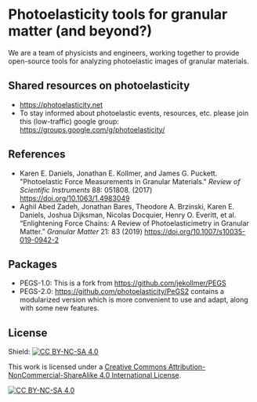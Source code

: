 # Photoelasticity tools for granular matter (and beyond?)

We are a team of physicists and engineers, working together to provide open-source tools for analyzing photoelastic images of granular materials.

## Shared resources on photoelasticity

* <https://photoelasticity.net>
* To stay informed about photoelastic events, resources, etc. please join this (low-traffic) google group: <https://groups.google.com/g/photoelasticity/>

## References

* Karen E. Daniels, Jonathan E. Kollmer, and James G. Puckett. "Photoelastic Force Measurements in Granular Materials." *Review of Scientific Instruments* 88: 051808. (2017) <https://doi.org/10.1063/1.4983049>
* Aghil Abed Zadeh, Jonathan Bares, Theodore A. Brzinski, Karen E. Daniels, Joshua Dijksman, Nicolas Docquier, Henry O. Everitt, et al. “Enlightening Force Chains: A Review of Photoelasticimetry in Granular Matter.” *Granular Matter* 21: 83 (2019) <https://doi.org/10.1007/s10035-019-0942-2>

## Packages

* PEGS-1.0: This is a fork from <https://github.com/jekollmer/PEGS>
* PEGS-2.0: <https://github.com/photoelasticity/PeGS2> contains a modularized version which is more convenient to use and adapt, along with some new features.

## License

Shield: [![CC BY-NC-SA 4.0][cc-by-nc-sa-shield]][cc-by-nc-sa]

This work is licensed under a
[Creative Commons Attribution-NonCommercial-ShareAlike 4.0 International License][cc-by-nc-sa].

[![CC BY-NC-SA 4.0][cc-by-nc-sa-image]][cc-by-nc-sa]

[cc-by-nc-sa]: http://creativecommons.org/licenses/by-nc-sa/4.0/
[cc-by-nc-sa-image]: https://licensebuttons.net/l/by-nc-sa/4.0/88x31.png
[cc-by-nc-sa-shield]: https://img.shields.io/badge/License-CC%20BY--NC--SA%204.0-lightgrey.svg
